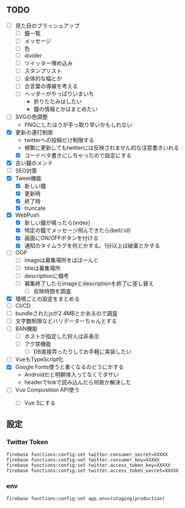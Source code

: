 ## TODO

- [ ] 見た目のブラッシュアップ
  - [ ] 鐘一覧
  - [ ] メッセージ
  - [ ] 色
  - [ ] divider
  - [ ] ツイッター埋め込み
  - [ ] スタンプリスト
  - [ ] 全体的な幅とか
  - [ ] 合言葉の導線を考える
  - [ ] ヘッダーがやっぱりいまいち
    - 折りたたみはしたい
    - 鐘の情報とかはまとめたい
- [ ] SVGの色調整
  - PNGにしたほうが手っ取り早いかもしれない
- [x] 更新の連打制限
  - twitterへの投稿だけ制限する
  - 頻繁に更新してもtwitterには反映されません的な注意書きいれる
  - [x] コードベタ書きにしちゃったので設定にする
- [x] 古い鐘のメンテ
- [ ] SEO対策
- [x] Tweet機能
  - [x] 新しい鐘
  - [x] 更新時
  - [x] 終了時
  - [x] truncate
- [x] WebPush
  - [x] 新しい鐘が鳴ったら(index)
  - [x] 特定の鐘でメッセージ飛んできたら(bell/:id)
  - [x] 画面にON/OFFボタンを付ける
  - [x] 通知のタイムラグを何とかする。1分以上は破棄とかする
- [ ] OGP
  - [ ] imageは募集場所をばばーんと
  - [ ] titleは募集場所
  - [ ] descriptionに備考
  - [ ] 募集終了したらimageとdescriptionを終了に差し替え
    - [ ] 反映時間を調査
- [x] 環境ごとの設定をまとめる
- [ ] CI/CD
- [ ] bundleされたjsが2.4MBとかあるので調査
- [ ] 文字数制限などバリデーターちゃんとする
- [ ] BAN機能
  - [ ] ホストが指定した狩人は非表示
  - [ ] アク禁機能
    - [ ] DB直接弄ったりしてお手軽に実装したい
- [ ] VueもTypeScript化
- [x] Google Fonts使うと重くなるのどうにかする
  - Androidだと明朝体入ってなくてダサい
  - headerでlinkで読み込んだら何故か解決した
- [ ] Vue Composition API使う
  - [ ] Vue 3にする


## 設定

### Twitter Token
```
firebase functions:config:set twitter.consumer_secret=XXXXX
firebase functions:config:set twitter.consumer_key=XXXXX
firebase functions:config:set twitter.access_token_key=XXXXX
firebase functions:config:set twitter.access_token_secret=XXXXX
```

### env
```
firebase functions:config:set app.env=(staging|production)
```
